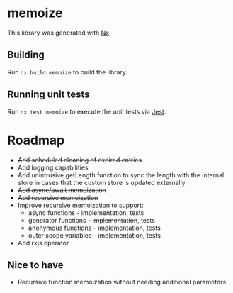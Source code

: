 # memoize

This library was generated with [Nx](https://nx.dev).

## Building

Run `nx build memoize` to build the library.

## Running unit tests

Run `nx test memoize` to execute the unit tests via [Jest](https://jestjs.io).

# Roadmap

-   ~~Add scheduled cleaning of expired entries~~.
-   Add logging capabilities
-   Add unintrusive getLength function to sync the length with the internal store in cases that the custom store is updated externally.
-   ~~Add async/await memoization~~
-   ~~Add recursive memoization~~
-   Improve recursive memoization to support:
    -   async functions - implementation, tests
    -   generator functions - ~~implementation~~, tests
    -   anonymous functions - ~~implementation~~, tests
    -   outer scope variables - ~~implementation~~, tests
-   Add rxjs operator

## Nice to have

-   Recursive function memoization without needing additional parameters
